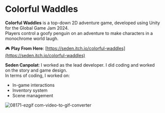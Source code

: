 # Colorful Waddles

**Colorful Waddles** is a top-down 2D adventure game, developed using Unity for the Global Game Jam 2024.  
Players control a goofy penguin on an adventure to make characters in a monochrome world laugh.

🎮 **Play From Here**: [https://seden.itch.io/colorful-waddles](https://seden.itch.io/colorful-waddles)

**Seden Canpolat**: I worked as the lead developer. I did coding and worked on the story and game design.  
In terms of coding, I worked on:

- In-game interactions  
- Inventory system  
- Scene management
  
![08171-ezgif com-video-to-gif-converter](https://github.com/user-attachments/assets/f2986476-c178-4fd6-a30b-ae4ae9207198)
